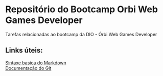 # Repositório do Bootcamp Orbi Web Games Developer
Tarefas relacionadas ao bootcamp da DIO - Órbi Web Games Developer

## Links úteis:
[Sintaxe basica do Markdown](https://www.markdownguide.org/basic-syntax/)<br>
[Documentação do Git](https://git-scm.com/docs/git/pt_BR)
